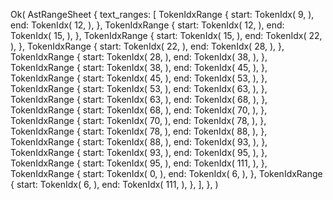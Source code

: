 Ok(
    AstRangeSheet {
        text_ranges: [
            TokenIdxRange {
                start: TokenIdx(
                    9,
                ),
                end: TokenIdx(
                    12,
                ),
            },
            TokenIdxRange {
                start: TokenIdx(
                    12,
                ),
                end: TokenIdx(
                    15,
                ),
            },
            TokenIdxRange {
                start: TokenIdx(
                    15,
                ),
                end: TokenIdx(
                    22,
                ),
            },
            TokenIdxRange {
                start: TokenIdx(
                    22,
                ),
                end: TokenIdx(
                    28,
                ),
            },
            TokenIdxRange {
                start: TokenIdx(
                    28,
                ),
                end: TokenIdx(
                    38,
                ),
            },
            TokenIdxRange {
                start: TokenIdx(
                    38,
                ),
                end: TokenIdx(
                    45,
                ),
            },
            TokenIdxRange {
                start: TokenIdx(
                    45,
                ),
                end: TokenIdx(
                    53,
                ),
            },
            TokenIdxRange {
                start: TokenIdx(
                    53,
                ),
                end: TokenIdx(
                    63,
                ),
            },
            TokenIdxRange {
                start: TokenIdx(
                    63,
                ),
                end: TokenIdx(
                    68,
                ),
            },
            TokenIdxRange {
                start: TokenIdx(
                    68,
                ),
                end: TokenIdx(
                    70,
                ),
            },
            TokenIdxRange {
                start: TokenIdx(
                    70,
                ),
                end: TokenIdx(
                    78,
                ),
            },
            TokenIdxRange {
                start: TokenIdx(
                    78,
                ),
                end: TokenIdx(
                    88,
                ),
            },
            TokenIdxRange {
                start: TokenIdx(
                    88,
                ),
                end: TokenIdx(
                    93,
                ),
            },
            TokenIdxRange {
                start: TokenIdx(
                    93,
                ),
                end: TokenIdx(
                    95,
                ),
            },
            TokenIdxRange {
                start: TokenIdx(
                    95,
                ),
                end: TokenIdx(
                    111,
                ),
            },
            TokenIdxRange {
                start: TokenIdx(
                    0,
                ),
                end: TokenIdx(
                    6,
                ),
            },
            TokenIdxRange {
                start: TokenIdx(
                    6,
                ),
                end: TokenIdx(
                    111,
                ),
            },
        ],
    },
)